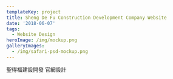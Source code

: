 ```yaml
---
templateKey: project
title: Sheng De Fu Construction Development Company Website
date: '2018-06-07'
tags:
  - Website Design
heroImage: /img/mockup.png
galleryImages:
  - /img/safari-psd-mockup.png
---
```

聖得福建設開發 官網設計
